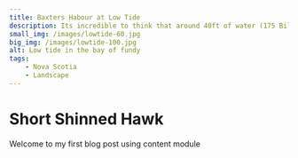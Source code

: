 ```yaml
---
title: Baxters Habour at Low Tide
description: Its incredible to think that around 40ft of water (175 Billion Tonnes) flows in and out of the bay of fundy every day.
small_img: /images/lowtide-60.jpg
big_img: /images/lowtide-100.jpg
alt: Low tide in the bay of fundy
tags:
    - Nova Scotia
    - Landscape
---
```

# Short Shinned Hawk

Welcome to my first blog post using content module
